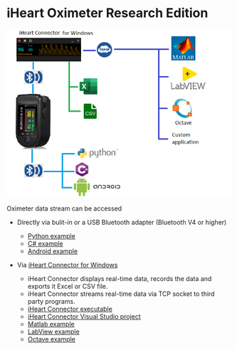 # iHeart Oximeter Research Edition
![Diagram](/profile/assets/images/diagram.png)

Oximeter data stream can be accessed

- Directly via bulit-in or a USB Bluetooth adapter (Bluetooth V4 or higher)
    - [Python example](https://github.com/iheartre/Python)
    - [C# example](https://github.com/iheartre/CS)
    - [Android example](https://github.com/iheartre/Android)

- Via [iHeart Connector for Windows](https://github.com/iheartre/iHeartConnectorWindows)
    - iHeart Connector displays real-time data, records the data and exports it Excel or CSV file.
    - iHeart Connector streams real-time data via TCP socket to third party programs.
    - [iHeart Connector executable](https://github.com/iheartre/iHeartConnectorWindows/tree/main/Binaries)
    - [iHeart Connector Visual Studio project](https://github.com/iheartre/iHeartConnectorWindows/tree/main/VisualStudioProject)
    - [Matlab example](https://github.com/iheartre/iHeartConnectorWindows/tree/main/Matlab%20Example)
    - [LabView example](https://github.com/iheartre/iHeartConnectorWindows/tree/main/LabView%20Example)
    - [Octave example](https://github.com/iheartre/iHeartConnectorWindows/tree/main/Octave%20Example)